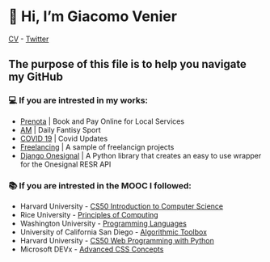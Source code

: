 # 👋 Hi, I’m Giacomo Venier
[CV](https://pdfhost.io/v/K7mC5pDCV_CVpdf.pdf) - [Twitter](https://twitter.com/giacomovenier)
## The purpose of this file is to help you navigate my GitHub

### 💻 If you are intrested in my works:
- [Prenota](https://github.com/VenierGiacomo/CS50-Introduction-to-computer-Science)   |  Book and Pay Online for Local Services
- [AM](https://github.com/VenierGiacomo/Principles-of-Computing) | Daily Fantisy Sport
- [COVID 19](https://github.com/VenierGiacomo/Programming-Languages) | Covid Updates 
- [Freelancing](https://github.com/VenierGiacomo/Algorithmic-Toolbox) | A sample of freelancign projects
- [Django Onesignal](https://github.com/VenierGiacomo/CS50-Web-Programming-with-Python-and-JavaScript) | A Python library that creates an easy to use wrapper for the Onesignal RESR API
### 📚 If you are intrested in the MOOC I followed:
- Harvard University - [CS50 Introduction to Computer Science](https://github.com/VenierGiacomo/CS50-Introduction-to-computer-Science)
- Rice University - [Principles of Computing](https://github.com/VenierGiacomo/Principles-of-Computing)
- Washington University - [Programming Languages](https://github.com/VenierGiacomo/Programming-Languages)
- University of California San Diego - [Algorithmic Toolbox](https://github.com/VenierGiacomo/Algorithmic-Toolbox)
- Harvard University - [CS50 Web Programming with Python](https://github.com/VenierGiacomo/CS50-Web-Programming-with-Python-and-JavaScript)
- Microsoft DEVx - [Advanced CSS Concepts ](https://github.com/VenierGiacomo/Advanced-CSS-Concepts)

<!---
VenierGiacomo/VenierGiacomo is a ✨ special ✨ repository because its `README.md` (this file) appears on your GitHub profile.
You can click the Preview link to take a look at your changes.
--->
